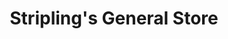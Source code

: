 ---
title: "Stripling's General Store"
url: /bogart/striplings-general-store/
shop: Lebensmittel
---